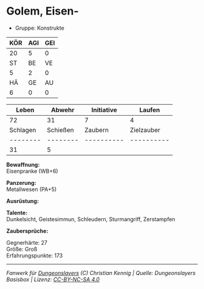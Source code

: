 # Golem, Eisen-  
- Gruppe: Konstrukte  

| KÖR | AGI | GEI |  
| --- | --- | --- |  
| 20  | 5   | 0   |
| ST  | BE  | VE  |  
| 5   | 2   | 0   |
| HÄ  | GE  | AU  |  
| 6   | 0   | 0   |


| Leben    | Abwehr   | Initiative | Laufen     |
| -------- | -------- | ---------- | ---------- |
| 72       | 31       | 7          | 4          |
| Schlagen | Schießen | Zaubern    | Zielzauber |
| -------- | -------- | ---------- | ---------- |
| 31       | 5        |            |            |

**Bewaffnung:**  
Eisenpranke (WB+6)

**Panzerung:**  
Metallwesen (PA+5)

**Ausrüstung:**  


**Talente:**  
Dunkelsicht, Geistesimmun, Schleudern, Sturmangriff, Zerstampfen

**Zaubersprüche:**  


Gegnerhärte: 27  
Größe: Groß  
Erfahrungspunkte: 173  



___
*Fanwerk für [Dungeonslayers](https://www.dungeonslayers.net/) (C) Christian Kennig | Quelle: Dungeonslayers Basisbox | Lizenz: [CC-BY-NC-SA 4.0](https://creativecommons.org/licenses/by-nc-sa/4.0/deed.de)*